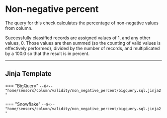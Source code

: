 #  Non-negative percent
The query for this check calculates the percentage of non-negative values from column.

Successfully classified records are assigned values of 1, and any other values, 0.
Those values are then summed (so the counting of valid values is effectively performed), divided by the number of records,
and multiplicated by a 100.0 so that the result is in percent.
___
## Jinja Template
=== "BigQuery"
    ```
    --8<-- "home/sensors/column/validity/non_negative_percent/bigquery.sql.jinja2"
    ```

=== "Snowflake"
    ```
    --8<-- "home/sensors/column/validity/non_negative_percent/bigquery.sql.jinja2"
    ```